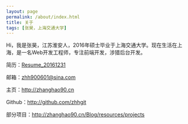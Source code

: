 ```yaml
---
layout: page
permalink: /about/index.html
title: 关于
tags: [张昊，上海交通大学]
---
```


Hi，我是张昊，江苏淮安人，2016年硕士毕业于上海交通大学。现在生活在上海，是一名Web开发工程师，专注前端开发，涉猎后台开发。

简历：[Resume_20161231](http://zhhgit.github.io/Simple-resume/)

邮箱：[zhh900601@sina.com](mailto:zhh900601@sina.com)

主页：<http://zhanghao90.cn>

Github：<http://github.com/zhhgit>

部分项目：<http://zhanghao90.cn/Blog/resources/projects>



